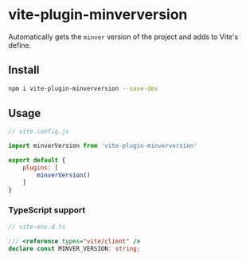 # vite-plugin-minverversion

Automatically gets the `minver` version of the project and adds to Vite's define.

## Install

```bash
npm i vite-plugin-minverversion --save-dev
```

## Usage

```js
// vite.config.js

import minverVersion from 'vite-plugin-minverversion'

export default {
    plugins: [
        minverVersion()
    ]
}
```

### TypeScript support

```ts
// vite-env.d.ts

/// <reference types="vite/client" />
declare const MINVER_VERSION: string;
```